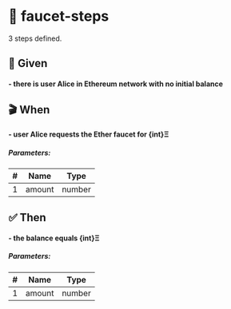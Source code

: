 # 📗 faucet-steps


3 steps defined.

## 📍 Given

#### - there is user Alice in Ethereum network with no initial balance

## 🎬 When

#### - user Alice requests the Ether faucet for {int}Ξ

##### Parameters:

|  #  | Name | Type |
| --- | ---- | ---- |
| 1 | amount | number |

## ✅ Then

#### - the balance equals {int}Ξ

##### Parameters:

|  #  | Name | Type |
| --- | ---- | ---- |
| 1 | amount | number |
